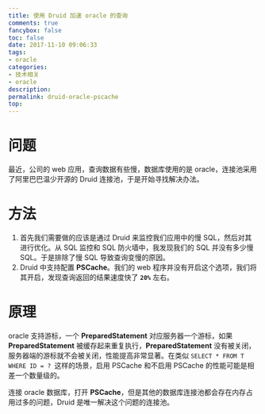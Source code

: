 ```yaml
---
title: 使用 Druid 加速 oracle 的查询
comments: true
fancybox: false
toc: false
date: 2017-11-10 09:06:33
tags:
- oracle
categories:
- 技术相关
- oracle
description:
permalink: druid-oracle-pscache
top:
---
```

# 问题

最近，公司的 web 应用，查询数据有些慢，数据库使用的是 oracle，连接池采用了阿里巴巴温少开源的 Druid 连接池，于是开始寻找解决办法。

<!--more-->

# 方法

1. 首先我们需要做的应该是通过 Druid 来监控我们应用中的慢 SQL，然后对其进行优化。从 SQL 监控和 SQL 防火墙中，我发现我们的 SQL 并没有多少慢 SQL。于是排除了慢 SQL 导致查询变慢的原因。
2. Druid 中支持配置 **PSCache**。我们的 web 程序并没有开启这个选项，我们将其开启，发现查询返回的结果速度快了 **`20%`** 左右。

# 原理

oracle 支持游标，一个 **PreparedStatement** 对应服务器一个游标，如果 **PreparedStatement** 被缓存起来重复执行，**PreparedStatement** 没有被关闭，服务器端的游标就不会被关闭，性能提高非常显著。在类似 `SELECT * FROM T WHERE ID = ? `这样的场景，启用 PSCache 和不启用 PSCache 的性能可能是相差一个数量级的。

连接 oracle 数据库，打开 **PSCache**，但是其他的数据库连接池都会存在内存占用过多的问题，Druid 是唯一解决这个问题的连接池。